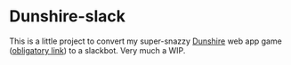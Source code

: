 # Dunshire-slack

This is a little project to convert my super-snazzy [Dunshire](https://github.com/Ntangen/dunshire1) web app game ([obligatory link](www.dunshirecones.com)) to a slackbot. Very much a WIP.
